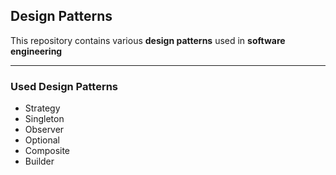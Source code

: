 ## Design Patterns
This repository contains various **design patterns** used in **software engineering**

---
### Used Design Patterns
- Strategy
- Singleton
- Observer
- Optional
- Composite
- Builder
